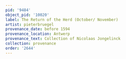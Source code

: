 ```yaml
---
pid: '9484'
object_pid: '10020'
label: The Return of the Herd (October/ November)
artist: pieterbruegel
provenance_date: before 1594
provenance_location: Antwerp
provenance_text: Collection of Nicolaas Jongelinck
collection: provenance
order: '2644'
---
```

